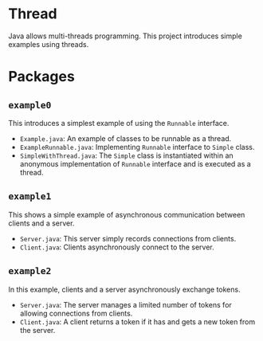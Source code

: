 # Thread
Java allows multi-threads programming.  This project introduces simple examples using threads.

# Packages
## `example0`
This introduces a simplest example of using the `Runnable` interface.
- `Example.java`: An example of classes to be runnable as a thread.
- `ExampleRunnable.java`: Implementing `Runnable` interface to `Simple` class.
- `SimpleWithThread.java`:  The `Simple` class is instantiated within an anonymous implementation of `Runnable` interface and is executed as a thread.
## `example1`
This shows a simple example of asynchronous communication between clients and a server.
- `Server.java`: This server simply records connections from clients.
- `Client.java`: Clients asynchronously connect to the server.
## `example2`
In this example, clients and a server asynchronously exchange tokens.
- `Server.java`: The server manages a limited number of tokens for allowing connections from clients.
- `Client.java`: A client returns a token if it has and gets a new token from the server.